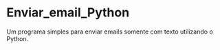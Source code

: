# Enviar_email_Python
Um programa simples para enviar emails somente com texto utilizando o Python.
